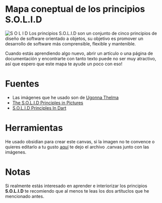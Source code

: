 # Mapa coneptual de los principios S.O.L.I.D
![S O L I D](https://github.com/juliord24/Mapa-conceptual-S.O.L.I.D/assets/108367960/4c4c3f23-66ee-4240-ae1f-da02ce7b3b52)
Los principios S.O.L.I.D son un conjunto de cinco principios de diseño de software orientado a objetos, su objetivo es promover un desarrollo de software más comprensible, flexible y mantenible.

Cuando estás aprendiendo algo nuevo, abrir un artículo o una página de documentación y encontrarte con tanto texto puede no ser muy atractivo, así que espero que este mapa te ayude un poco con eso!

# Fuentes 
- Las imágenes que he usado son de [Ugonna Thelma](https://medium.com/@ugonnat)
- [The S.O.L.I.D Principles in Pictures](https://medium.com/backticks-tildes/the-s-o-l-i-d-principles-in-pictures-b34ce2f1e898)
- [S.O.L.I.D Principles In Dart](https://medium.flutterdevs.com/s-o-l-i-d-principles-in-dart-e6c0c8d1f8f1)

# Herramientas
He usado obsidian para crear este canvas, si la imagen no te convence o quieres editarlo a tu gusto [aquí](https://www.mediafire.com/folder/8rb0sx6a9nlf0/Canvas+S.O.L.I.D) te dejo el archivo .canvas junto con las imágenes.

# Notas
Si realmente estás interesado en aprender e interiorizar los principios __S.O.L.I.D__ te recomiendo que al menos te leas los dos artítuclos que he mencionado antes.
